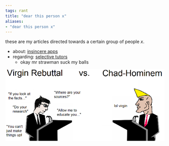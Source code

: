 ```yaml
---
tags: rant 
title: "dear this person x"
aliases:
- "dear this person x"
---
```


these are my articles directed towards a certain group of people *x*.

- about: [insincere apps](insincereApps)
- regarding: [selective tutors](selectiveTutors)
    - okay mr strawman suck my balls

![](assets/chad.png)